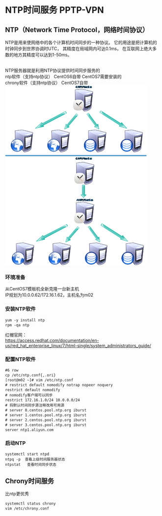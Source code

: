 # NTP时间服务 PPTP-VPN
## NTP（Network Time Protocol，网络时间协议）
NTP是用来使网络中的各个计算机时间同步的一种协议。
它的用途是把计算机的时钟同步到世界协调时UTC，
其精度在局域网内可达0.1ms，
在互联网上绝大多数的地方其精度可以达到1-50ms。<br>
<br>

NTP服务器就是利用NTP协议提供时间同步服务的<br>
ntp软件（支持ntp协议）     CentOS6自带 CentOS7需要安装的<br>
chrony软件（支持ntp协议）  CentOS7自带<br>
![fail](img/1.3.1.png)<br>


### 环境准备
从CentOS7模板机全新克隆一台新主机<br>
IP规划为10.0.0.62/172.16.1.62，主机名为m02<br>

### 安装NTP软件
```
yum -y install ntp
rpm -qa ntp
```

红帽官网：<br>
https://access.redhat.com/documentation/en-us/red_hat_enterprise_linux/7/html-single/system_administrators_guide/<br>

### 配置NTP软件
```
#6 row
cp /etc/ntp.conf{,.ori}
[root@m02 ~]# vim /etc/ntp.conf
# restrict default nomodify notrap nopeer noquery
restrict default nomodify
# nomodify客户端可以同步
restrict 172.16.1.0/24 10.0.0.0/24
# 将默认时间同步源注释改用可用源
# server 0.centos.pool.ntp.org iburst
# server 1.centos.pool.ntp.org iburst
# server 2.centos.pool.ntp.org iburst
# server 3.centos.pool.ntp.org iburst
server ntp1.aliyun.com
```

### 启动NTP
```
systemctl start ntpd
ntpq -p  查看上级时间服务器状态
ntpstat   查看时间同步状态
```

## Chrony时间服务
比ntp更优秀<br>
```
systemctl status chrony
vim /etc/chrony.conf
```
